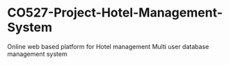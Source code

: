 # CO527-Project-Hotel-Management-System

Online web based platform for Hotel management
Multi user database management system
